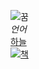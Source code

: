 ![꿈](http://cfile25.uf.tistory.com/image/1228D64E4EEAD08D295FFD)  
*언어*  
[하늘](https://youtu.be/Llmid-acpaA)  
[![책](http://image.hankookilbo.com/i.aspx?Guid=a1686a59bb05499e8cb77cb6878b668a&Month=20150916&size=400)](https://youtu.be/XGMpwA6jSoM)

